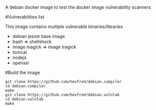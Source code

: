 A debian docker image to test the docker image vulnerability scanners

#Vulnerabilities list

This image contains multiple vulnerable binaries/libraries
* debian jessie base image
* bash => shellshock
* image magick => image tragick
* tomcat
* nodejs
* openssl

#Build the image

```
git clone https://github.com/hexfred/debian.compiler
cd debian.compiler
make
git clone https://github.com/hexfred/debian.vulnlab
cd debian.vulnlab
make
```
